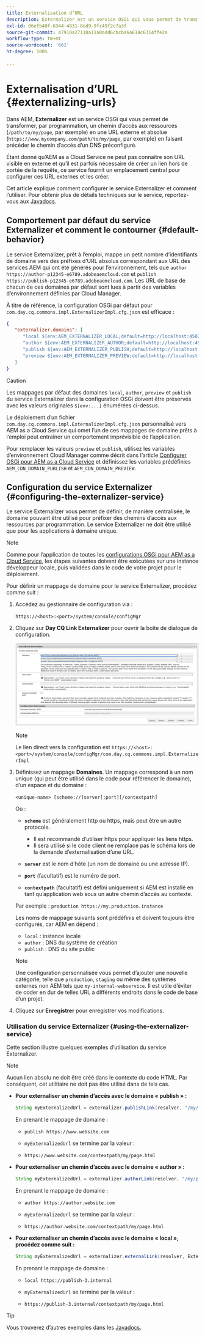 ```yaml
---
title: Externalisation d’URL
description: Externalizer est un service OSGi qui vous permet de transformer, par programmation, un chemin d’accès aux ressources en une URL externe et absolue..
exl-id: 06efb40f-6344-4831-8ed9-9fc49f2c7a3f
source-git-commit: 47910a27118a11a8add6cbcba6a614c6314ffe2a
workflow-type: tm+mt
source-wordcount: '661'
ht-degree: 100%

---
```


# Externalisation d’URL {#externalizing-urls}

Dans AEM, **Externalizer** est un service OSGi qui vous permet de transformer, par programmation, un chemin d’accès aux ressources (`/path/to/my/page`, par exemple) en une URL externe et absolue (`https://www.mycompany.com/path/to/my/page`, par exemple) en faisant précéder le chemin d’accès d’un DNS préconfiguré.

Étant donné qu’AEM as a Cloud Service ne peut pas connaître son URL visible en externe et qu’il est parfois nécessaire de créer un lien hors de portée de la requête, ce service fournit un emplacement central pour configurer ces URL externes et les créer.

Cet article explique comment configurer le service Externalizer et comment l’utiliser. Pour obtenir plus de détails techniques sur le service, reportez-vous aux [Javadocs](https://www.adobe.io/experience-manager/reference-materials/cloud-service/javadoc/com/day/cq/commons/Externalizer.html).

## Comportement par défaut du service Externalizer et comment le contourner {#default-behavior}

Le service Externalizer, prêt à l’emploi, mappe un petit nombre d’identifiants de domaine vers des préfixes d’URL absolus correspondant aux URL des services AEM qui ont été générés pour l’environnement, tels que `author https://author-p12345-e6789.adobeaemcloud.com` et `publish https://publish-p12345-e6789.adobeaemcloud.com`. Les URL de base de chacun de ces domaines par défaut sont lues à partir des variables d’environnement définies par Cloud Manager.

À titre de référence, la configuration OSGi par défaut pour `com.day.cq.commons.impl.ExternalizerImpl.cfg.json` est efficace :

```json
{
   "externalizer.domains": [
      "local $[env:AEM_EXTERNALIZER_LOCAL;default=http://localhost:4502]",
      "author $[env:AEM_EXTERNALIZER_AUTHOR;default=http://localhost:4502]",
      "publish $[env:AEM_EXTERNALIZER_PUBLISH;default=http://localhost:4503]",
      "preview $[env:AEM_EXTERNALIZER_PREVIEW;default=http://localhost:4503]"
   ]
}
```

>[!CAUTION]
>
>Les mappages par défaut des domaines `local`, `author`, `preview` et `publish` du service Externalizer dans la configuration OSGi doivent être préservés avec les valeurs originales `$[env:...]` énumérées ci-dessus.
>
>Le déploiement d’un fichier `com.day.cq.commons.impl.ExternalizerImpl.cfg.json` personnalisé vers AEM as a Cloud Service qui omet l’un de ces mappages de domaine prêts à l’emploi peut entraîner un comportement imprévisible de l’application.

Pour remplacer les valeurs `preview` et `publish`, utilisez les variables d’environnement Cloud Manager comme décrit dans l’article [Configurer OSGi pour AEM as a Cloud Service](/help/implementing/deploying/configuring-osgi.md#cloud-manager-api-format-for-setting-properties) et définissez les variables prédéfinies `AEM_CDN_DOMAIN_PUBLISH` et `AEM_CDN_DOMAIN_PREVIEW`.

## Configuration du service Externalizer {#configuring-the-externalizer-service}

Le service Externalizer vous permet de définir, de manière centralisée, le domaine pouvant être utilisé pour préfixer des chemins d’accès aux ressources par programmation. Le service Externalizer ne doit être utilisé que pour les applications à domaine unique.

>[!NOTE]
>
>Comme pour l’application de toutes les [configurations OSGi pour AEM as a Cloud Service](/help/implementing/deploying/overview.md#osgi-configuration), les étapes suivantes doivent être exécutées sur une instance développeur locale, puis validées dans le code de votre projet pour le déploiement.

Pour définir un mappage de domaine pour le service Externalizer, procédez comme suit :

1. Accédez au gestionnaire de configuration via :

   `https://<host>:<port>/system/console/configMgr`

1. Cliquez sur **Day CQ Link Externalizer** pour ouvrir la boîte de dialogue de configuration.

   ![Configuration OSGi du service Externalizer](./assets/externalizer-osgi.png)

   >[!NOTE]
   >
   >Le lien direct vers la configuration est `https://<host>:<port>/system/console/configMgr/com.day.cq.commons.impl.ExternalizerImpl`

1. Définissez un mappage **Domaines**. Un mappage correspond à un nom unique (qui peut être utilisé dans le code pour référencer le domaine), d’un espace et du domaine :

   `<unique-name> [scheme://]server[:port][/contextpath]`

   Où :

   * **`scheme`** est généralement http ou https, mais peut être un autre protocole.

      * Il est recommandé d’utiliser https pour appliquer les liens https.
      * Il sera utilisé si le code client ne remplace pas le schéma lors de la demande d’externalisation d’une URL.
   * **`server`** est le nom d’hôte (un nom de domaine ou une adresse IP).
   * **`port`** (facultatif) est le numéro de port.
   * **`contextpath`** (facultatif) est défini uniquement si AEM est installé en tant qu’application web sous un autre chemin d’accès au contexte.

   Par exemple : `production https://my.production.instance`

   Les noms de mappage suivants sont prédéfinis et doivent toujours être configurés, car AEM en dépend :

   * `local` : instance locale
   * `author` : DNS du système de création
   * `publish` : DNS du site public

   >[!NOTE]
   >
   >Une configuration personnalisée vous permet d’ajouter une nouvelle catégorie, telle que `production`, `staging` ou même des systèmes externes non AEM tels que `my-internal-webservice`. Il est utile d’éviter de coder en dur de telles URL à différents endroits dans le code de base d’un projet.

1. Cliquez sur **Enregistrer** pour enregistrer vos modifications.

### Utilisation du service Externalizer {#using-the-externalizer-service}

Cette section illustre quelques exemples d’utilisation du service Externalizer.

>[!NOTE]
>
>Aucun lien absolu ne doit être créé dans le contexte du code HTML. Par conséquent, cet utilitaire ne doit pas être utilisé dans de tels cas.

* **Pour externaliser un chemin d’accès avec le domaine « publish » :**

   ```java
   String myExternalizedUrl = externalizer.publishLink(resolver, "/my/page") + ".html";
   ```

   En prenant le mappage de domaine :

   * `publish https://www.website.com`

   * `myExternalizedUrl` se termine par la valeur :

   * `https://www.website.com/contextpath/my/page.html`

* **Pour externaliser un chemin d’accès avec le domaine « author » :**

   ```java
   String myExternalizedUrl = externalizer.authorLink(resolver, "/my/page") + ".html";
   ```

   En prenant le mappage de domaine :

   * `author https://author.website.com`

   * `myExternalizedUrl` se termine par la valeur :

   * `https://author.website.com/contextpath/my/page.html`

* **Pour externaliser un chemin d’accès avec le domaine « local », procédez comme suit :**

   ```java
   String myExternalizedUrl = externalizer.externalLink(resolver, Externalizer.LOCAL, "/my/page") + ".html";
   ```

   En prenant le mappage de domaine :

   * `local https://publish-3.internal`

   * `myExternalizedUrl` se termine par la valeur :

   * `https://publish-3.internal/contextpath/my/page.html`

>[!TIP]
>
>Vous trouverez d’autres exemples dans les [Javadocs](https://www.adobe.io/experience-manager/reference-materials/cloud-service/javadoc/com/day/cq/commons/Externalizer.html).
